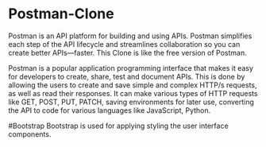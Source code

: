 # Postman-Clone
Postman is an API platform for building and using APIs. Postman simplifies each step of the API lifecycle and streamlines collaboration so you can create better APIs—faster.
This Clone is like the free version of Postman.

Postman is a popular application programming interface that makes it easy for developers to create, share, test and document APIs. This is done by allowing the users to create and save simple and complex HTTP/s requests, as well as read their responses. It can make various types of HTTP requests like GET, POST, PUT, PATCH, saving environments for later use, converting the API to code for various languages like JavaScript, Python.

#Bootstrap
Bootstrap is used for applying styling the user interface components. 
